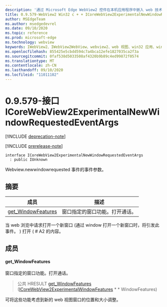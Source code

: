 ```yaml
---
description: '通过 Microsoft Edge WebView2 控件在本机应用程序中嵌入 web 技术 (HTML、CSS 和 JavaScript) '
title: 0.9.579-WebView2 Win32 c + + ICoreWebView2ExperimentalNewWindowRequestedEventArgs
author: MSEdgeTeam
ms.author: msedgedevrel
ms.date: 09/10/2020
ms.topic: reference
ms.prod: microsoft-edge
ms.technology: webview
keywords: IWebView2、IWebView2WebView、webview2、web 视图、win32 应用、win32、edge、ICoreWebView2、ICoreWebView2Controller、浏览器控件、边缘 html、ICoreWebView2ExperimentalNewWindowRequestedEventArgs
ms.openlocfilehash: 855425e5cbdd594c7a4bca12efe1827035ca2f3a
ms.sourcegitcommit: 0faf538d5033508af4320b9b89c4ed99872f0574
ms.translationtype: MT
ms.contentlocale: zh-CN
ms.lasthandoff: 09/10/2020
ms.locfileid: "11011102"
---
```

# 0.9.579-接口 ICoreWebView2ExperimentalNewWindowRequestedEventArgs 

[!INCLUDE [deprecation-note](../../includes/deprecation-note.md)]

[!INCLUDE [prerelease-note](../../includes/prerelease-note.md)]

```
interface ICoreWebView2ExperimentalNewWindowRequestedEventArgs
  : public IUnknown
```

Webview.newwindowrequested 事件的事件参数。

## 摘要

 成员                        | 描述
--------------------------------|---------------------------------------------
[get_WindowFeatures](#get_windowfeatures) | 窗口指定的窗口功能。打开通话。

当 web 浏览中请求打开一个新窗口 (通过 window 打开一个新窗口时，将引发此事件。 ) 打开 ( # A2 的内容。

## 成员

#### get_WindowFeatures 

窗口指定的窗口功能。打开通话。

> 公共 HRESULT [get_WindowFeatures](#get_windowfeatures) ([ICoreWebView2ExperimentalWindowFeatures](icorewebview2experimentalwindowfeatures.md) * * WindowFeatures) 

可将这些功能考虑到新的 web 视图窗口的位置和大小调整。

